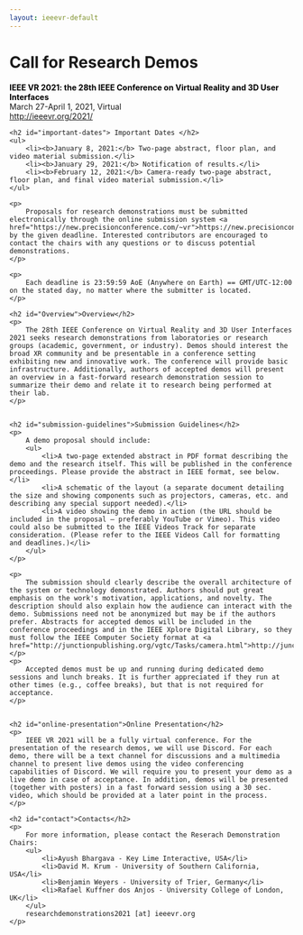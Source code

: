 ```yaml
---
layout: ieeevr-default
---
```


<div>
    <h1 id="cfp-demos"> Call for Research Demos</h1>
    <p>
        <strong style="color: black">IEEE VR 2021: the 28th IEEE Conference on Virtual Reality and 3D User Interfaces</strong><br /> March 27-April 1, 2021, Virtual
        <br />
        <a href="http://ieeevr.org/2021/">http://ieeevr.org/2021/</a>
    </p>

    <h2 id="important-dates"> Important Dates </h2>
    <ul>
        <li><b>January 8, 2021:</b> Two-page abstract, floor plan, and video material submission.</li>
        <li><b>January 29, 2021:</b> Notification of results.</li>
        <li><b>February 12, 2021:</b> Camera-ready two-page abstract, floor plan, and final video material submission.</li>
    </ul>

    <p>
        Proposals for research demonstrations must be submitted electronically through the online submission system <a href="https://new.precisionconference.com/~vr">https://new.precisionconference.com/~vr</a> by the given deadline. Interested contributors are encouraged to contact the chairs with any questions or to discuss potential demonstrations.
    </p>

    <p>
        Each deadline is 23:59:59 AoE (Anywhere on Earth) == GMT/UTC-12:00 on the stated day, no matter where the submitter is located.
    </p>

    <h2 id="Overview">Overview</h2>
    <p>
        The 28th IEEE Conference on Virtual Reality and 3D User Interfaces 2021 seeks research demonstrations from laboratories or research groups (academic, government, or industry). Demos should interest the broad XR community and be presentable in a conference setting exhibiting new and innovative work. The conference will provide basic infrastructure. Additionally, authors of accepted demos will present an overview in a fast-forward research demonstration session to summarize their demo and relate it to research being performed at their lab.
    </p>


    <h2 id="submission-guidelines">Submission Guidelines</h2>
    <p>
        A demo proposal should include:
        <ul>
            <li>A two-page extended abstract in PDF format describing the demo and the research itself. This will be published in the conference proceedings. Please provide the abstract in IEEE format, see below.</li>
            <li>A schematic of the layout (a separate document detailing the size and showing components such as projectors, cameras, etc. and describing any special support needed).</li>
            <li>A video showing the demo in action (the URL should be included in the proposal – preferably YouTube or Vimeo). This video could also be submitted to the IEEE Videos Track for separate consideration. (Please refer to the IEEE Videos Call for formatting and deadlines.)</li>
        </ul>
    </p>

    <p>
        The submission should clearly describe the overall architecture of the system or technology demonstrated. Authors should put great emphasis on the work's motivation, applications, and novelty. The description should also explain how the audience can interact with the demo. Submissions need not be anonymized but may be if the authors prefer. Abstracts for accepted demos will be included in the conference proceedings and in the IEEE Xplore Digital Library, so they must follow the IEEE Computer Society format at <a href="http://junctionpublishing.org/vgtc/Tasks/camera.html">http://junctionpublishing.org/vgtc/Tasks/camera.html</a>.
    </p>
    <p>
        Accepted demos must be up and running during dedicated demo sessions and lunch breaks. It is further appreciated if they run at other times (e.g., coffee breaks), but that is not required for acceptance.
    </p>


    <h2 id="online-presentation">Online Presentation</h2>
    <p>
        IEEE VR 2021 will be a fully virtual conference. For the presentation of the research demos, we will use Discord. For each demo, there will be a text channel for discussions and a multimedia channel to present live demos using the video conferencing capabilities of Discord. We will require you to present your demo as a live demo in case of acceptance. In addition, demos will be presented (together with posters) in a fast forward session using a 30 sec. video, which should be provided at a later point in the process.
    </p>

    <h2 id="contact">Contacts</h2>
    <p>
        For more information, please contact the Reserach Demonstration Chairs:
        <ul>
            <li>Ayush Bhargava - Key Lime Interactive, USA</li>
            <li>David M. Krum - University of Southern California, USA</li>
            <li>Benjamin Weyers - University of Trier, Germany</li>
            <li>Rafael Kuffner dos Anjos - University College of London, UK</li>
        </ul>
        researchdemonstrations2021 [at] ieeevr.org
    </p>



</div>
